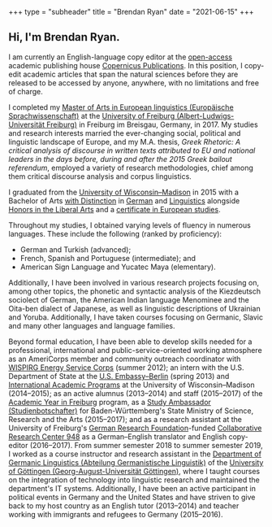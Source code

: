 +++
type = "subheader"
title = "Brendan Ryan"
date = "2021-06-15"
+++

## Hi, I'm Brendan Ryan.

I am currently an English-language copy editor at the [open-access](https://publications.copernicus.org/open_science.html) academic publishing house [Copernicus Publications](https://publications.copernicus.org/). In this position, I copy-edit academic articles that span the natural sciences before they are released to be accessed by anyone, anywhere, with no limitations and free of charge.

I completed my [Master of Arts in European linguistics (Europäische Sprachwissenschaft)](https://web.archive.org/web/20161218062454/http://paul.igl.uni-freiburg.de:80/MEL/en/) at the [University of Freiburg (Albert-Ludwigs-Universität Freiburg)](http://www.uni-freiburg.de/) in Freiburg im Breisgau, Germany, in 2017. My studies and research interests married the ever-changing social, political and linguistic landscape of Europe, and my M.A. thesis, *Greek Rhetoric: A critical analysis of discourse in written texts attributed to EU and national leaders in the days before, during and after the 2015 Greek bailout referendum*, employed a variety of research methodologies, chief among them critical discourse analysis and corpus linguistics.

I graduated from the [University of Wisconsin–Madison](https://www.wisc.edu/) in 2015 with a Bachelor of Arts [with Distinction](https://registrar.wisc.edu/grading-honors/) in [German](https://gns.wisc.edu/german/) and [Linguistics](https://langsci.wisc.edu/) alongside [Honors in the Liberal Arts](https://guide.wisc.edu/undergraduate/letters-science/college-wide/college-letters-science-honors-liberal-arts/) and a [certificate in European studies](https://europe.wisc.edu/certificate/).

Throughout my studies, I obtained varying levels of fluency in numerous languages. These include the following (ranked by proficiency):

- German and Turkish (advanced);
- French, Spanish and Portuguese (intermediate); and
- American Sign Language and Yucatec Maya (elementary).

Additionally, I have been involved in various research projects focusing on, among other topics, the phonetic and syntactic analysis of the Kiezdeutsch sociolect of German, the American Indian language Menominee and the Oita-ben dialect of Japanese, as well as linguistic descriptions of Ukrainian and Yoruba. Additionally, I have taken courses focusing on Germanic, Slavic and many other languages and language families.

Beyond formal education, I have been able to develop skills needed for a professional, international and public-service-oriented working atmosphere as an AmeriCorps member and community outreach coordinator with [WISPIRG Energy Service Corps](https://my.americorps.gov/mp/listing/viewListing.do;jsessionid=?id=39483) (summer 2012); an intern with the U.S. Department of State at the [U.S. Embassy–Berlin](https://de.usembassy.gov/) (spring 2013) and [International Academic Programs](https://studyabroad.wisc.edu/) at the University of Wisconsin–Madison (2014–2015); as an active alumnus (2013–2014) and staff (2015–2017) of the [Academic Year in Freiburg](https://www.ayf.uni-freiburg.de/) program, as a [Study Ambassador (Studienbotschafter)](https://www.studieren-in-bw.de/vor-dem-studium/studienbotschafter/) for Baden-Württemberg's State Ministry of Science, Research and the Arts (2015–2017); and as a research assistant at the University of Freiburg's [German Research Foundation](https://www.dfg.de/en/index.jsp)-funded [Collaborative Research Center 948](https://www.sfb948.uni-freiburg.de/en) as a German–English translator and English copy-editor (2016–2017). From summer semester 2018 to summer semester 2019, I worked as a course instructor and research assistant in the [Department of Germanic Linguistics (Abteilung Germanistische Linguistik)](https://www.uni-goettingen.de/de/10051.html) of the [University of Göttingen (Georg-August-Universität Göttingen)](https://uni-goettingen.de/), where I taught courses on the integration of technology into linguistic research and maintained the department's IT systems. Additionally, I have been an active participant in political events in Germany and the United States and have striven to give back to my host country as an English tutor (2013–2014) and teacher working with immigrants and refugees to Germany (2015–2016).
